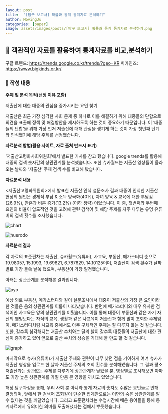 ```yaml
---
layout: post
title:  "[탐구 보고서] 확률과 통계 통계자료 분석하기"
author: MovingJu
categories: [paper]
image: assets/images/posts/[탐구 보고서] 확률과 통계 통계자료 분석하기.png
---
```


## 🔹 객관적인 자료를 활용하여 통계자료를 비교,분석하기
구글 트렌드: https://trends.google.co.kr/trends/?geo=KR
빅카인즈: https://www.bigkinds.or.kr/


### 🔹 작성 내용

**주제 및 분석 목적(선정 이유 포함)**

저출산에 대한 대중의 관심을 증가시키는 요인 찾기

저출산은 최근 가장 심각한 사회 문제 중 하나로 이를 해결하기 위해 대중들의 단합으로 의견을 표출해 정책 및 해결방안을 제시하도록 하는 것이 중요하기 때문입니다. 이 ‘대중들의 단합’을 위해 가장 먼저 저출산에 대해 관심을 생기게 하는 것이 가장 첫번째 단계라 인식했기에 해당 주제를 선정했습니다.


**자료분석 방법(활용 사이트, 자료 출처 반드시 표기)**

‘저출산고령화사회위원회’에서 발표한 기사를 참고 했습니다.
google trends를 활용해 대중의 검색 숫자간의 상관관계를 분석했습니다.
또한 슈카월드는 저출산 영상들이 올라오는 날짜와 ‘저출산’ 주제 검색 수를 비교해 봤습니다.


**자료분석 내용**

<저출산고령화위원회>에서 발표한 저출산 인식 설문조사 결과 대중이 인식한 저출산 현상의 원인은 경제적 부담 & 소득 양극화(40%), 자녀 양육 & 교육에 대한 부담감(26.9%), 만혼과 비혼 증가(13.2%) (이하 생략) 이었습니다. 
이 중, 첫번째와 두번째 요인의 비율이 압도적인 것을 고려해 관련 검색어 및 해당 주제를 자주 다루는 유명 유튜버의 검색 횟수를 조사했습니다.
<br>

<img src="https://github.com/MovingJu/Activities/assets/158475573/9710fd39-626b-4e0b-ae8e-6d73a41319ea" alt="chart">

<br>

![huerodo](https://github.com/MovingJu/Activities/assets/158475573/3c96b472-c637-4c88-bd1e-3318a67b08e5)
<br>

**자료분석 결과**

각 자료의 표준편차는 저출산, 슈카월드(유튜버), 사교육, 부동산, 메가스터디 순으로 19.98057, 15.1993, 19.69821, 6.787629, 14.10125이며, 저출산이 검색 횟수가 날짜 별로 가장 들쑥 날쑥 했으며, 부동산이 가장 일정했습니다.

아래는 상관관계를 분석해본 결과입니다.
<br>

![pyo](https://github.com/MovingJu/Activities/assets/158475573/477571b8-0de6-4111-9125-7bae1a82b2cc)

예상 외로 부동산, 메가스터디와 같이 설문조사에서 대중이 저출산의 가장 큰 요인이라 한 것들은 음의 상관관계를 이룸이 나타났습니다. 반면에 메가스터디와 매우 유사한 검색어인 
사교육은 양의 상관관계를 이뤘습니다. 이를 통해 대중이 부동산과 같은 자기 자신의 웰빙보다는 자식의 교육, 생활과 같은 사교육이 저출산과 함께 많이 조회한 주제임이, 메가스터디처럼 사교육 중에서도 아주 구체적인 주제는 잘 다루지 않는 것 같습니다.
또한, 갈수록 심각해지는 저출산 수치와는 달리 날이 갈수록 대중들의 저출산에 대한 관심이 증가하고 있어 앞으로 출산 수치의 상승을 기대해 볼 만도 할 것 같습니다.
<br>

![graph](https://github.com/MovingJu/Activities/assets/158475573/9775ba43-c3c1-4788-952b-83a389af9d0b)

마지막으로 슈카(유튜버)가 저출산 주제와 관련이 너무 낮던 점을 기이하게 여겨 슈카가 저출산 영상을 업로드 한 날과 저출산 주제의 조회 횟수를 분석해봤습니다. 그 결과 평소 저출산과는 상관없는 주제를 다루기에 상관관계가 낮았을 뿐, 영상별로 조사해보면 아마도 가장 높은 상관관계를 가질 만큼 큰 영향을 끼치고 있었습니다.

해당 탐구과정을 통해, 우리 사회 뿐 아니라 통계 자료의 숫자도 수많은 요인들로 인해 결정되며, 앞에서 한 검색어 조회같이 단순한 집계만으로는 이면의 숨은 상관관계를 알 수 없다는 것을 깨달았습니다. 그리고 표준편차라는 수업시간에 배운 용어들을 통해 통계자료에서 유의미한 의미를 도출해냈다는 점에서 뿌듯했습니다.
